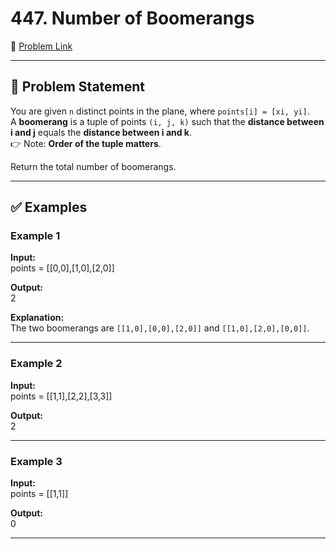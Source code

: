 # 447. Number of Boomerangs

🔗 [Problem Link](https://leetcode.com/problems/number-of-boomerangs/description/)

---

## 📌 Problem Statement
You are given `n` distinct points in the plane, where `points[i] = [xi, yi]`.  
A **boomerang** is a tuple of points `(i, j, k)` such that the **distance between i and j** equals the **distance between i and k**.  
👉 Note: **Order of the tuple matters**.

Return the total number of boomerangs.

---

## ✅ Examples

### Example 1
**Input:**  
points = [[0,0],[1,0],[2,0]]

**Output:**  
2

**Explanation:**  
The two boomerangs are `[[1,0],[0,0],[2,0]]` and `[[1,0],[2,0],[0,0]]`.

---

### Example 2
**Input:**  
points = [[1,1],[2,2],[3,3]]

**Output:**  
2

---

### Example 3
**Input:**  
points = [[1,1]]

**Output:**  
0

---
